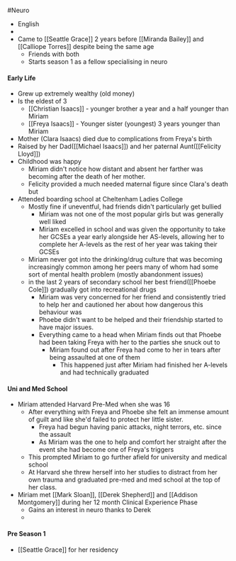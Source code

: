 #Neuro

- English
- 
- Came to [[Seattle Grace]] 2 years before [[Miranda Bailey]] and [[Calliope Torres]] despite being the same age 
	- Friends with both
	- Starts season 1 as a fellow specialising in neuro

#### Early Life
- Grew up extremely wealthy (old money)
- Is the eldest of 3
	- [[Christian Isaacs]] - younger brother a year and a half younger than Miriam
	- [[Freya Isaacs]] - Younger sister (youngest) 3 years younger than Miriam
- Mother (Clara Isaacs) died due to complications from Freya's birth
- Raised by her Dad([[Michael Isaacs]]) and her paternal Aunt([[Felicity Lloyd]])
- Childhood was happy
	- Miriam didn't notice how distant and absent her farther was becoming after the death of her mother.
	- Felicity provided a much needed maternal figure since Clara's death but 
- Attended boarding school at Cheltenham Ladies College
	- Mostly fine if uneventful, had friends didn't particularly get bullied
		- Miriam was not one of the most popular girls but was generally well liked
		- Miriam excelled in school and was given the opportunity to take her GCSEs a year early alongside her AS-levels, allowing her to complete her A-levels as the rest of her year was taking their GCSEs 
	- Miriam never got into the drinking/drug culture that was becoming increasingly common among her peers many of whom had some sort of mental health problem (mostly abandonment issues)
	- in the last 2 years of secondary school her best friend([[Phoebe Cole]]) gradually got into recreational drugs
		- Miriam was very concerned for her friend and consistently tried to help her and cautioned her about how dangerous this behaviour was
		- Phoebe didn't want to be helped and their friendship started to have major issues.
		- Everything came to a head when Miriam finds out that Phoebe had been taking Freya with her to the parties she snuck out to
			- Miriam found out after Freya had come to her in tears after being assaulted at one of them
				- This happened just after Miriam had finished her A-levels and had technically graduated
#### Uni and Med School
- Miriam attended Harvard Pre-Med when she was 16
	- After everything with Freya and Phoebe she felt an immense amount of guilt and like she'd failed to protect her little sister.
		- Freya had begun having panic attacks, night terrors, etc. since the assault
		- As Miriam was the one to help and comfort her straight after the event she had become one of Freya's triggers
	- This prompted Miriam to go further afield for university and medical school
	- At Harvard she threw herself into her studies to distract from her own trauma and graduated pre-med and med school at the top of her class. 
- Miriam met [[Mark Sloan]], [[Derek Shepherd]] and [[Addison Montgomery]] during her 12 month Clinical Experience Phase
	- Gains an interest in neuro thanks to Derek
	- 

#### Pre Season 1
- [[Seattle Grace]] for her residency